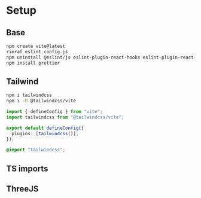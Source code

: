 # Setup

## Base

```sh
npm create vite@latest
rimraf eslint.config.js
npm uninstall @eslint/js eslint-plugin-react-hooks eslint-plugin-react-refresh typescript-eslint
npm install prettier
```

## Tailwind

```sh
npm i tailwindcss 
npm i -D @tailwindcss/vite
```

```ts filename="vite.config.ts"
import { defineConfig } from "vite";
import tailwindcss from "@tailwindcss/vite";

export default defineConfig({
  plugins: [tailwindcss()],
});
```

```css filename="index.css"
@import "tailwindcss";
```

## TS imports

## ThreeJS
